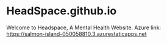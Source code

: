 # HeadSpace.github.io
Welcome to Headspace, A Mental Health Website.
Azure link: https://salmon-island-050058810.3.azurestaticapps.net
